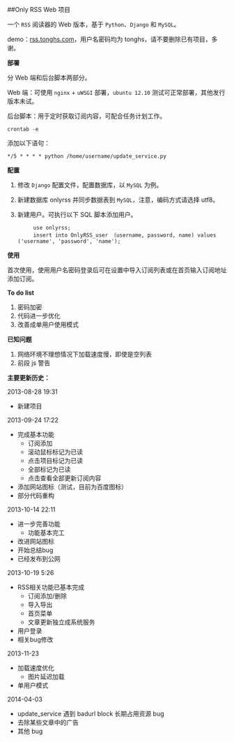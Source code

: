 ##Only RSS Web 项目

一个 `RSS` 阅读器的 Web 版本，基于 `Python`、`Django` 和 `MySQL`。

demo：[rss.tonghs.com](http://rss.tonghs.com)，用户名密码均为 tonghs，请不要删除已有项目，多谢。

**部署**

分 Web 端和后台脚本两部分。

Web 端：可使用 `nginx` + `uWSGI` 部署，`ubuntu 12.10` 测试可正常部署，其他发行版本未试。

后台脚本：用于定时获取订阅内容，可配合任务计划工作。

    crontab -e

添加以下语句：

    */5 * * * * python /home/username/update_service.py

**配置**

1. 修改 `Django` 配置文件，配置数据库，以 `MySQL` 为例。
2. 新建数据库 onlyrss 并同步数据表到 `MySQL`，注意，编码方式请选择 utf8。
3. 新建用户。可执行以下 SQL 脚本添加用户。


            use onlyrss;
            insert into OnlyRSS_user （username, password, name) values ('username', 'password', 'name');

**使用**

首次使用，使用用户名密码登录后可在设置中导入订阅列表或在首页输入订阅地址添加订阅。

**To do list**

1. 密码加密
2. 代码进一步优化
3. 改善成单用户使用模式

**已知问题**

1. 网络环境不理想情况下加载速度慢，即使是空列表
2. 前段 js 警告


**主要更新历史：**

2013-08-28 19:31

* 新建项目

2013-09-24 17:22

* 完成基本功能
    * 订阅添加
    * 滚动鼠标标记为已读
    * 点击项目标记为已读
    * 全部标记为已读
    * 点击查看全部更新订阅内容
* 添加网站图标（测试，目前为百度图标）
* 部分代码重构

2013-10-14 22:11

* 进一步完善功能
    * 功能基本完工
* 改进网站图标
* 开始总结bug
* 已经发布到公网

2013-10-19 5:26

* RSS相关功能已基本完成
    * 订阅添加/删除
    * 导入导出
    * 首页菜单
    * 文章更新独立成系统服务
* 用户登录
* 相关bug修改

2013-11-23

* 加载速度优化
    * 图片延迟加载
* 单用户模式

2014-04-03

* update_service 遇到 badurl block 长期占用资源 bug
* 去除某些文章中的广告
* 其他 bug
